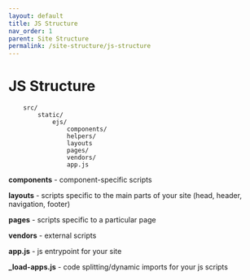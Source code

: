 ```yaml
---
layout: default
title: JS Structure
nav_order: 1
parent: Site Structure
permalink: /site-structure/js-structure
---
```


# JS Structure

        src/
            static/
                ejs/
                    components/
                    helpers/
                    layouts
                    pages/
                    vendors/
                    app.js

**components** - component-specific scripts

**layouts** - scripts specific to the main parts of your site (head, header, navigation, footer)

**pages** - scripts specific to a particular page

**vendors** - external scripts

**app.js** - js entrypoint for your site

**_load-apps.js** - code splitting/dynamic imports for your js scripts